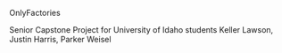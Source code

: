 OnlyFactories

Senior Capstone Project for University of Idaho students Keller Lawson, Justin Harris, Parker Weisel